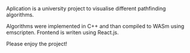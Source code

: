 Aplication is a university project to visualise different pathfinding algorithms.

Algorithms were implemented in C++ and than compiled to WASm using emscripten. Frontend is writen using React.js.

Please enjoy the project!
